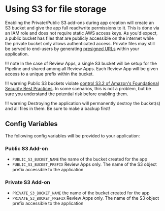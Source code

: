 # Using S3 for file storage

Enabling the Private/Public S3 add-ons during app creation will create an S3 bucket and give the app full read/write permissions to it. This is done via an IAM role and does not require static AWS access keys. As you'd expect, a public bucket has files that are publicly accessible on the internet while the private bucket only allows authenticated access. Private files may still be served to end-users by generating [presigned URLs](https://docs.aws.amazon.com/AmazonS3/latest/userguide/ShareObjectPreSignedURL.html) within your application.

!!! note
    In the case of Review Apps, a single S3 bucket will be setup for the Pipeline and shared among all Review Apps. Each Review App will be given access to a unique prefix within the bucket.

!!! warning
    Public S3 buckets violate [control S3.2 of Amazon's Foundational Security Best Practices](https://docs.aws.amazon.com/securityhub/latest/userguide/securityhub-standards-fsbp-controls.html#fsbp-s3-2). In some scenarios, this is not a problem, but be sure you understand the potential risk before enabling them.

!!! warning
    Destroying the application will permanently destroy the bucket(s) and all files in them. Be sure to make a backup first!

## Config Variables

The following config variables will be provided to your application:

### Public S3 Add-on

* `PUBLIC_S3_BUCKET_NAME` the name of the bucket created for the app
* `PUBLIC_S3_BUCKET_PREFIX` Review Apps only. The name of the S3 object prefix accessible to the application

### Private S3 Add-on

* `PRIVATE_S3_BUCKET_NAME` the name of the bucket created for the app
* `PRIVATE_S3_BUCKET_PREFIX` Review Apps only. The name of the S3 object prefix accessible to the application
